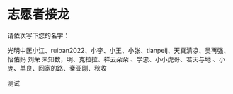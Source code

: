 # 志愿者接龙

请依次写下您的名字：

光明中医小江、ruiban2022、小李、小王、小张、tianpeij、天真清凉、吴再强、怡佑妈  刘荣  未知数，明、克拉拉、祥云朵朵 、学忠、小小虎哥、若天与地 、小庞、单良、回家的路、秦亚刚、秋收

测试


